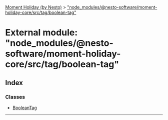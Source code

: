 [Moment Holiday (by Nesto)](../README.md) > ["node_modules/@nesto-software/moment-holiday-core/src/tag/boolean-tag"](../modules/_node_modules__nesto_software_moment_holiday_core_src_tag_boolean_tag_.md)

# External module: "node_modules/@nesto-software/moment-holiday-core/src/tag/boolean-tag"

## Index

### Classes

* [BooleanTag](../classes/_node_modules__nesto_software_moment_holiday_core_src_tag_boolean_tag_.booleantag.md)

---

